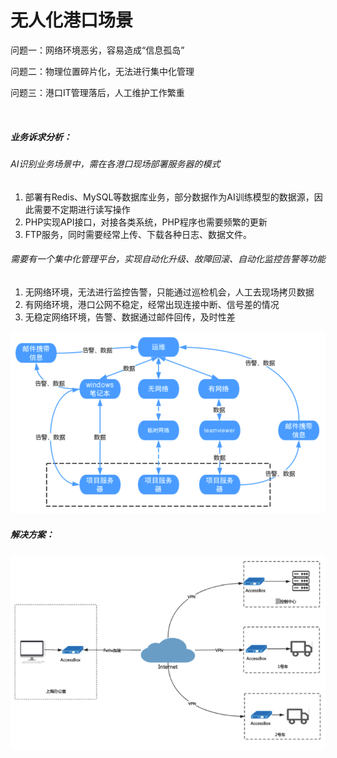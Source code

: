 # 无人化港口场景

问题一：网络环境恶劣，容易造成“信息孤岛”

问题二：物理位置碎片化，无法进行集中化管理

问题三：港口IT管理落后，人工维护工作繁重

​                                   

##### 业务诉求分析：

###### AI识别业务场景中，需在各港口现场部署服务器的模式

1. 部署有Redis、MySQL等数据库业务，部分数据作为AI训练模型的数据源，因此需要不定期进行读写操作
2. PHP实现API接口，对接各类系统，PHP程序也需要频繁的更新
3. FTP服务，同时需要经常上传、下载各种日志、数据文件。

###### 需要有一个集中化管理平台，实现自动化升级、故障回滚、自动化监控告警等功能

1. 无网络环境，无法进行监控告警，只能通过巡检机会，人工去现场拷贝数据
2. 有网络环境，港口公网不稳定，经常出现连接中断、信号差的情况
3. 无稳定网络环境，告警、数据通过邮件回传，及时性差

![port4](../images/port4.png)

##### 解决方案：

<img src="../images/port5.png" alt="port5" style="zoom:100%;" />